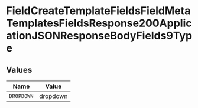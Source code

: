 # FieldCreateTemplateFieldsFieldMetaTemplatesFieldsResponse200ApplicationJSONResponseBodyFields9Type


## Values

| Name       | Value      |
| ---------- | ---------- |
| `DROPDOWN` | dropdown   |